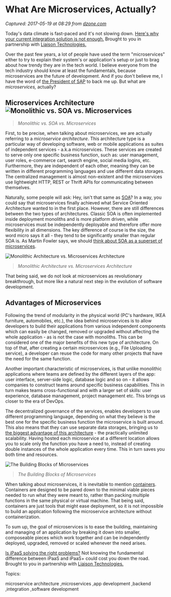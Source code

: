 # What Are Microservices, Actually?

_Captured: 2017-05-19 at 08:29 from [dzone.com](https://dzone.com/articles/what-are-microservices-actually?edition=298126&utm_source=Daily%20Digest&utm_medium=email&utm_campaign=dd%202017-05-18)_

Today's data climate is fast-paced and it's not slowing down. [Here's why your current integration solution is not enough.](https://dzone.com/go?i=188126&u=https%3A%2F%2Fwww.liaison.com%2Fresources%2Fdata-inspired-future-e-guide%2F%3Futm_campaign%3DDZONE%26utm_medium%3DE-guide%25252520-%25252520Data-Inspired%25252520Future%26utm_source%3DDZONE) Brought to you in partnership with [Liaison Technologies.](https://dzone.com/go?i=188126&u=https%3A%2F%2Fwww.liaison.com%2Fresources%2Fdata-inspired-future-e-guide%2F%3Futm_campaign%3DDZONE%26utm_medium%3DE-guide%25252520-%25252520Data-Inspired%25252520Future%26utm_source%3DDZONE)

Over the past few years, a lot of people have used the term "microservices" either to try to explain their system's or application's setup or just to brag about how trendy they are in the tech world. I believe everyone from the tech industry should know at least the fundamentals, because microservices are the future of development. And if you don't believe me, I have the word of [the President of SAP](http://www.geekwire.com/2017/sap-president-steve-singh-says-cloud-computing-yesterdays-news-microservices-future/) to back me up. But what are _microservices,_ actually?

## Microservices Architecture![Monolithic vs. SOA vs. Microservices](https://dzone.com/storage/temp/5302646-microservices-food-infographic1.png)

> _Monolithic vs. SOA vs. Microservices_

First, to be precise, when talking about microservices, we are actually referring to a _microservice architecture_. This architecture type is a particular way of developing software, web or mobile applications as suites of independent services - a.k.a microservices. These services are created to serve only one specific business function, such as: user management, user roles, e-commerce cart, search engine, social media logins, etc. Furthermore, they are independent of each other, meaning they can be written in different programming languages and use different data storages. The centralized management is almost non-existent and the microservices use lightweight HTTP, REST or Thrift APIs for communicating between themselves.

Naturally, some people will ask: Hey, isn't that same as [SOA](https://en.wikipedia.org/wiki/Service-oriented_architecture)? In a way, you could say that microservices finally achieved what Service Oriented Architecture wanted to in the first place. However, there are still differences between the two types of architectures. Classic SOA is often implemented inside deployment monoliths and is more platform driven, while microservices must be independently deployable and therefore offer more flexibility in all dimensions. The key difference of course is the size, the word micro says it all - they tend to be significantly smaller than regular SOA is. As Martin Fowler says, we should [think about SOA as a superset of microservices](https://martinfowler.com/articles/microservices.html).

![Monolithic Architecture vs. Microservices Architecture](https://dzone.com/storage/temp/5302608-1.png)

> _Monolithic Architecture vs. Microservices Architecture_

That being said, we do not look at microservices as revolutionary breakthrough, but more like a natural next step in the evolution of software development.

## Advantages of Microservices

Following the trend of modularity in the physical world (PC's hardware, IKEA furniture, automobiles, etc.), the idea behind microservices is to allow developers to build their applications from various independent components which can easily be changed, removed or upgraded without affecting the whole application - as is not the case with monoliths. This can be considered one of the major benefits of this new type of architecture. On top of that, after creating a certain microservices (e.g., File Uploading service), a developer can reuse the code for many other projects that have the need for the same function.

Another important characteristic of microservices, is that unlike monolithic applications where teams are defined by the different layers of the app: user interface, server-side logic, database logic and so on - it allows companies to construct teams around specific business capabilities. This in turn makes teams cross-functional and with a larger set of skills: user experience, database management, project management etc. This brings us closer to the era of DevOps.

The decentralized governance of the services, enables developers to use different programming language, depending on what they believe is the best one for the specific business function the microservice is built around. This also means that they can use separate data storages, bringing us to [the biggest advantage of this architecture](http://www.microtica.com/2017/01/why-migrate-to-microservices/) - the practically unlimited scalability. Having hosted each microservice at a different location allows you to scale only the function you have a need to, instead of creating double instances of the whole application every time. This in turn saves you both time and resources.

![The Building Blocks of Microservices](https://dzone.com/storage/temp/5302743-2.png)

> _The Building Blocks of Microservices_

When talking about microservices, it is inevitable to mention [containers](https://medium.com/aws-activate-startup-blog/using-containers-to-build-a-microservices-architecture-6e1b8bacb7d1#.hcaxtzyay). Containers are designed to be pared down to the minimal viable pieces needed to run what they were meant to, rather than packing multiple functions in the same physical or virtual machine. That being said, containers are just tools that might ease deployment, so it is not impossible to build an application following the microservice architecture without containerization.

To sum up, the goal of microservices is to ease the building, maintaining and managing of an application by breaking it down into smaller, composeable pieces which work together and can be independently deployed, upgraded, removed or scaled whenever the need arises.

[Is iPaaS solving the right problems?](https://dzone.com/go?i=171134&u=https%3A%2F%2Fwww.liaison.com%2Fresources%2Fipaas-vs-ipaas-plus-e-guide%2F%3Futm_campaign%3DDZONE%26utm_source%3DDZONE%26utm_medium%3DeGuide%252520-%252520iPaaS%252520vs%252520iPaaS%252520%252520) Not knowing the fundamental difference between iPaaS and iPaaS+ could cost you down the road. Brought to you in partnership with [Liaison Technologies.](https://dzone.com/go?i=171134&u=https%3A%2F%2Fwww.liaison.com%2Fresources%2Fipaas-vs-ipaas-plus-e-guide%2F%3Futm_campaign%3DDZONE%26utm_source%3DDZONE%26utm_medium%3DeGuide%252520-%252520iPaaS%252520vs%252520iPaaS%252520%252520)

Topics:

microservice architecture ,microservices ,app development ,backend ,integration ,software development
